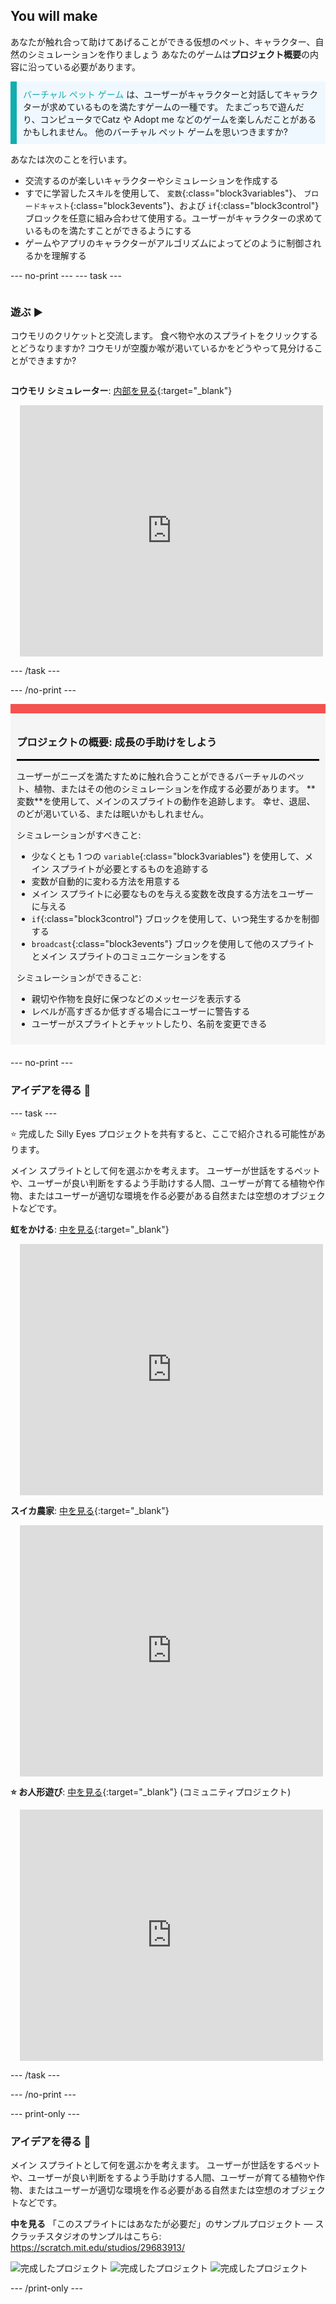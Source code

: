 ## You will make

あなたが触れ合って助けてあげることができる仮想のペット、キャラクター、自然のシミュレーションを作りましょう あなたのゲームは**プロジェクト概要**の内容に沿っている必要があります。

<p style="border-left: solid; border-width:10px; border-color: #0faeb0; background-color: aliceblue; padding: 10px;">
<span style="color: #0faeb0">バーチャル ペット ゲーム</span> は、ユーザーがキャラクターと対話してキャラクターが求めているものを満たすゲームの一種です。 たまごっちで遊んだり、コンピュータでCatz や Adopt me などのゲームを楽しんだことがあるかもしれません。   他のバーチャル ペット ゲームを思いつきますか?
</p>

あなたは次のことを行います。
+ 交流するのが楽しいキャラクターやシミュレーションを作成する
+ すでに学習したスキルを使用して、 `変数`{:class="block3variables"}、 `ブロードキャスト`{:class="block3events"}、および `if`{:class="block3control"} ブロックを任意に組み合わせて使用する。ユーザーがキャラクターの求めているものを満たすことができるようにする
+ ゲームやアプリのキャラクターがアルゴリズムによってどのように制御されるかを理解する

--- no-print --- --- task ---

<div style="display: flex; flex-wrap: wrap">
<div style="flex-basis: 200px; flex-grow: 1">

### 遊ぶ ▶️ 

コウモリのクリケットと交流します。 食べ物や水のスプライトをクリックするとどうなりますか? コウモリが空腹か喉が渇いているかをどうやって見分けることができますか?

</div>
<div>

**コウモリ シミュレーター**: [内部を見る](https://scratch.mit.edu/projects/530008968/editor){:target="_blank"}
<div class="scratch-preview" style="margin-left: 15px;">
  <iframe allowtransparency="true" width="485" height="402" src="https://scratch.mit.edu/projects/embed/530008968/?autostart=false" frameborder="0"></iframe>
</div>

</div>
</div>

--- /task ---

--- /no-print ---

<div style="border-top: 15px solid #f3524f; background-color: whitesmoke; margin-bottom: 20px; padding: 10px;">

### プロジェクトの概要: 成長の手助けをしよう
<hr style="border-top: 2px solid black;">
ユーザーがニーズを満たすために触れ合うことができるバーチャルのペット、植物、またはその他のシミュレーションを作成する必要があります。 **変数**を使用して、メインのスプライトの動作を追跡します。 幸せ、退屈、のどが渇いている、または眠いかもしれません。 

シミュレーションがすべきこと:
+ 少なくとも 1 つの `variable`{:class="block3variables"} を使用して、メイン スプライトが必要とするものを追跡する
+ 変数が自動的に変わる方法を用意する
+ メイン スプライトに必要なものを与える変数を改良する方法をユーザーに与える
+ `if`{:class="block3control"} ブロックを使用して、いつ発生するかを制御する
+ `broadcast`{:class="block3events"} ブロックを使用して他のスプライトとメイン スプライトのコミュニケーションをする

シミュレーションができること:
+ 親切や作物を良好に保つなどのメッセージを表示する
+ レベルが高すぎるか低すぎる場合にユーザーに警告する
+ ユーザーがスプライトとチャットしたり、名前を変更できる
</div>

--- no-print ---

### アイデアを得る 💭

--- task ---

⭐ 完成した Silly Eyes プロジェクトを共有すると、ここで紹介される可能性があります。

メイン スプライトとして何を選ぶかを考えます。 ユーザーが世話をするペットや、ユーザーが良い判断をするよう手助けする人間、ユーザーが育てる植物や作物、またはユーザーが適切な環境を作る必要がある自然または空想のオブジェクトなどです。

**虹をかける**: [中を見る](https://scratch.mit.edu/projects/530034441/editor){:target="_blank"}
<div class="scratch-preview" style="margin-left: 15px;">
  <iframe allowtransparency="true" width="485" height="402" src="https://scratch.mit.edu/projects/embed/530034441/?autostart=false" frameborder="0"></iframe>
</div>

**スイカ農家**: [中を見る](https://scratch.mit.edu/projects/531858794/editor){:target="_blank"}
<div class="scratch-preview" style="margin-left: 15px;">
  <iframe allowtransparency="true" width="485" height="402" src="https://scratch.mit.edu/projects/embed/531858794/?autostart=false" frameborder="0"></iframe>
</div>

**⭐ お人形遊び**: [中を見る](https://scratch.mit.edu/projects/799871118/editor){:target="_blank"} (コミュニティプロジェクト)
<div class="scratch-preview" style="margin-left: 15px;">
  <iframe allowtransparency="true" width="485" height="402" src="https://scratch.mit.edu/projects/embed/799871118/?autostart=false" frameborder="0"></iframe>
</div>

--- /task ---

--- /no-print ---

--- print-only ---

### アイデアを得る 💭

メイン スプライトとして何を選ぶかを考えます。 ユーザーが世話をするペットや、ユーザーが良い判断をするよう手助けする人間、ユーザーが育てる植物や作物、またはユーザーが適切な環境を作る必要がある自然または空想のオブジェクトなどです。

**中を見る** 「このスプライトにはあなたが必要だ」のサンプルプロジェクト — スクラッチスタジオのサンプルはこちら: https://scratch.mit.edu/studios/29683913/

![完成したプロジェクト](images/bat-project.png) ![完成したプロジェクト](images/watermelon-project.png) ![完成したプロジェクト](images/rainbow-project.png)

--- /print-only ---


